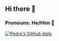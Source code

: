 ## Hi there 👋

### Pronouns: **He/Him** :man:


[![Pedro's GitHub stats](https://github-readme-stats.vercel.app/api?username=pedrolacerda&show_icons=true&theme=radical)](https://github.com/anuraghazra/github-readme-stats)
